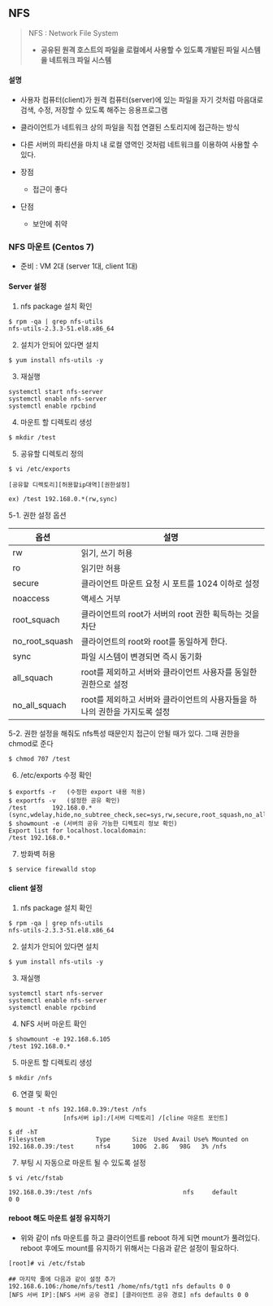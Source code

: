 ## NFS

> NFS : Network File System
>
> - **공유된 원격 호스트의 파일을 로컬에서 사용할 수 있도록 개발된 파일 시스템을 네트워크 파일 시스템**

#### 설명

- 사용자 컴퓨터(client)가 원격 컴퓨터(server)에 있는 파일을 자기 것처럼 마음대로 검색, 수정, 저장할 수 있도록 해주는 응용프로그램
- 클라이언트가 네트워크 상의 파일을 직접 연결된 스토리지에 접근하는 방식
- 다른 서버의 파티션을 마치 내 로컬 영역인 것처럼 네트워크를 이용하여 사용할 수 있다.



- 장점
  - 접근이 좋다
- 단점
  - 보안에 취약



 ### NFS 마운트 (Centos 7)

- 준비 : VM 2대 (server 1대, client 1대)



#### Server 설정

1. nfs package 설치 확인

```
$ rpm -qa | grep nfs-utils
nfs-utils-2.3.3-51.el8.x86_64
```

2. 설치가 안되어 있다면 설치

```
$ yum install nfs-utils -y
```

3. 재실행

```
systemctl start nfs-server
systemctl enable nfs-server
systemctl enable rpcbind 
```

4. 마운트 할 디렉토리 생성

```
$ mkdir /test
```

5. 공유할 디렉토리 정의

```
$ vi /etc/exports

[공유할 디렉토리][허용할ip대역][권한설정]

ex) /test 192.168.0.*(rw,sync)
```

   5-1. 권한 설정 옵션

| 옵션           | 설명                                                         |
| -------------- | ------------------------------------------------------------ |
| rw             | 읽기, 쓰기 허용                                              |
| ro             | 읽기만 허용                                                  |
| secure         | 클라이언트 마운트 요청 시 포트를 1024 이하로 설정            |
| noaccess       | 액세스 거부                                                  |
| root_squach    | 클라이언트의 root가 서버의 root 권한 획득하는 것을 차단      |
| no_root_squash | 클라이언트의 root와 root를 동일하게 한다.                    |
| sync           | 파일 시스템이 변경되면 즉시 동기화                           |
| all_squach     | root를 제외하고 서버와 클라이언트 사용자를 동일한 권한으로 설정 |
| no_all_squach  | root를 제외하고 서버와 클라이언트의 사용자들을 하나의 권한을 가지도록 설정 |

   5-2. 권한 설정을 해줘도 nfs특성 때문인지 접근이 안될 때가 있다. 그때 권한을 chmod로 준다

```
$ chmod 707 /test
```

6. /etc/exports 수정 확인

```
$ exportfs -r   (수정한 export 내용 적용)
$ exportfs -v   (설정한 공유 확인)
/test       192.168.0.*(sync,wdelay,hide,no_subtree_check,sec=sys,rw,secure,root_squash,no_all_squash)
$ showmount -e (서버의 공유 가능한 디렉토리 정보 확인)
Export list for localhost.localdomain:
/test 192.168.0.*
```

7. 방화벽 허용

```
$ service firewalld stop
```



#### client 설정

1. nfs package 설치 확인

```
$ rpm -qa | grep nfs-utils
nfs-utils-2.3.3-51.el8.x86_64
```

2. 설치가 안되어 있다면 설치

```
$ yum install nfs-utils -y
```

3. 재실행

```
systemctl start nfs-server
systemctl enable nfs-server
systemctl enable rpcbind 
```

4. NFS 서버 마운트 확인

```
$ showmount -e 192.168.6.105
/test 192.168.0.*
```

5. 마운트 할 디렉토리 생성

```
$ mkdir /nfs
```

6.  연결 및 확인

```
$ mount -t nfs 192.168.0.39:/test /nfs
               [nfs서버 ip]:/[서버 디렉토리] /[cline 마운트 포인트]
               
$ df -hT
Filesystem              Type      Size  Used Avail Use% Mounted on
192.168.0.39:/test      nfs4      100G  2.8G   98G   3% /nfs
```

7. 부팅 시 자동으로 마운트 될 수 있도록 설정

```
$ vi /etc/fstab

192.168.0.39:/test /nfs                         nfs     default         0 0  
```





#### reboot 해도 마운트 설정 유지하기

- 위와 같이 nfs 마운트를 하고 클라이언트를 reboot 하게 되면 mount가 풀려있다. reboot 후에도 mount를 유지하기 위해서는 다음과 같은 설정이 필요하다.

```
[root]# vi /etc/fstab

## 마지막 줄에 다음과 같이 설정 추가
192.168.6.106:/home/nfs/test1 /home/nfs/tgt1 nfs defaults 0 0
[NFS 서버 IP]:[NFS 서버 공유 경로] [클라이언트 공유 경로] nfs defaults 0 0
```

